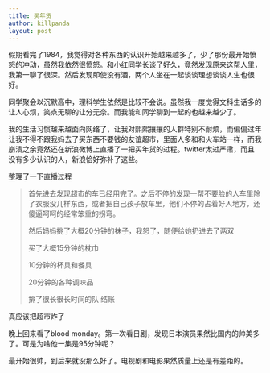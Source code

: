 ```yaml
---
title: 买年货
author: killpanda
layout: post
---
```

假期看完了1984，我觉得对各种东西的认识开始越来越多了，少了那份最开始愤怒的冲动，虽然我依然很愤怒。和小红同学长谈了好久，竟然发现原来这帮人里，我第一聊了很深。然后发现即使没有酒，两个人坐在一起谈谈理想谈谈人生也很好。

同学聚会以沉默高中，理科学生依然是比较不会说。虽然我一度觉得文科生话多的让人心烦，笑点无聊的让分无奈。而我能和同学聊到一起的也越来越少了。

我的生活习惯越来越面向网络了，让我对熙熙攘攘的人群特别不耐烦，而偏偏过年让我不得不跟我妈去了买东西不要钱的友谊超市，里面人多和和火车站一样，而我崩溃之余竟然还在新浪微博上直播了一把买年货的过程。twitter太过严肃，而且没有多少认识的人，新浪恰好弥补了这些。

整理了一下直播过程

> 首先进去发现超市的车已经用完了。之后不停的发现一帮不要脸的人车里除了衣服没几样东西，或者把自己孩子放车里，他们不停的占着好人地方，还傻逼呵呵的经常笨重的拐弯。
> 
> 然后妈妈挑了大概20分钟的袜子，我怒了，随便给她扔进去了两双
> 
> 买了大概15分钟的枕巾
> 
> 10分钟的杯具和餐具
> 
> 20分钟的各种调味品
> 
> 排了很长很长时间的队 结账
> 
> </blockquote> 
> 
> 真应该把超市炸了
> 
> 晚上回来看了blood monday。第一次看日剧，发现日本演员果然比国内的帅美多了。可是为啥他一集是95分钟呢？
> 
> 最开始很帅，到后来就没那么好了。电视剧和电影果然质量上还是有差距的。

